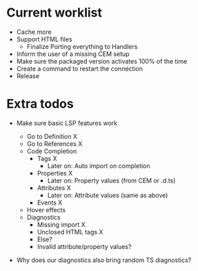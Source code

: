 # Current worklist

- Cache more
- Support HTML files
    - Finalize Porting everything to Handlers
- Inform the user of a missing CEM setup
- Make sure the packaged version activates 100% of the time
- Create a command to restart the connection
- Release

# Extra todos

- Make sure basic LSP features work
    - Go to Definition X
    - Go to References X
    - Code Completion
        - Tags X
            - Later on: Auto import on completion
        - Properties X
            - Later on: Property values (from CEM or .d.ts)
        - Attributes X
            - Later on: Attribute values (same as above)
        - Events X
    - Hover effects
    - Diagnostics
        - Missing import X
        - Unclosed HTML tags X
        - Else?
        - Invalid attribute/property values?

- Why does our diagnostics also bring random TS diagnostics?

